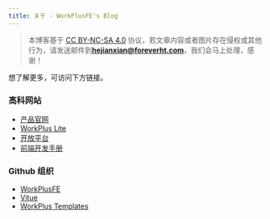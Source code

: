 ```yaml
---
title: 关于 - WorkPlusFE's Blog
---
```


<AboutMe />

> 本博客基于 [CC BY-NC-SA 4.0](https://creativecommons.org/licenses/by-nc-sa/4.0/) 协议，若文章内容或者图片存在侵权或其他行为，请发送邮件到**hejianxian@foreverht.com**，我们会马上处理，感谢！

想了解更多，可访问下方链接。

### 高科网站

- [产品官网](https://workplus.io)
- [WorkPlus Lite](https://lite.workplus.io/)
- [开放平台](https://open.workplus.io)
- [前端开发手册](https://open.workplus.io/dev/start/)

### Github 组织

- [WorkPlusFE](https://github.com/WorkPlusFE)
- [Vitue](https://github.com/vitue-scaffold)
- [WorkPlus Templates](https://github.com/workplus-templates)
